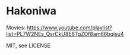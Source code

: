 Hakoniwa
=====

Movies: https://www.youtube.com/playlist?list=PL7W2NEs_QsrCkU8E6TgZOf8am66bqisu4

MIT, see LICENSE

